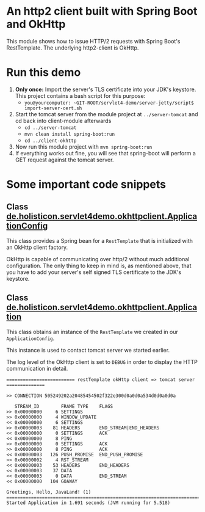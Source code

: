 # An http2 client built with Spring Boot and OkHttp

This module shows how to issue HTTP/2 requests with Spring Boot's RestTemplate. The underlying http2-client is OkHttp.

# Run this demo

1. **Only once:**  Import the server's TLS certificate into your JDK's keystore. This project contains a bash script for this 
purpose:
   * `you@yourcomputer: ~GIT-ROOT/servlet4-demo/server-jetty/script$ import-server-cert.sh`
1. Start the tomcat server from the module project at `../server-tomcat` and cd back into client-module afterwards
      * `cd ../server-tomcat`
      * `mvn clean install spring-boot:run`
      * `cd ../client-okhttp`   
1. Now run this module project with `mvn spring-boot:run`
1. If everything works out fine, you will see that spring-boot will perform a GET request against the tomcat server.

# Some important code snippets

## Class [de.holisticon.servlet4demo.okhttpclient.ApplicationConfig](de.holisticon.servlet4demo.okhttpclient.ApplicationConfig.java)
This class provides a Spring bean for a `RestTemplate` that is initialized with an OkHttp client factory.

OkHttp is capable of communicating over http/2 without much additional configuration. The only thing to keep in mind is, as mentioned above, that you have to add
your server's self signed TLS certificate to the JDK's keystore. 

## Class [de.holisticon.servlet4demo.okhttpclient.Application](de.holisticon.servlet4demo.okhttpclient.Application.java)
This class obtains an instance of the `RestTemplate` we created in our `ApplicationConfig`.

This instance is used to contact tomcat server we started earlier.

The log level of the OkHttp client is set to `DEBUG` in order to display the HTTP communication in detail.

    ========================= restTemplate okHttp client => tomcat server ==============
    
    >> CONNECTION 505249202a20485454502f322e300d0a0d0a534d0d0a0d0a

       STREAM_ID        FRAME TYPE    FLAGS
    >> 0x00000000     6 SETTINGS      
    >> 0x00000000     4 WINDOW_UPDATE 
    << 0x00000000     6 SETTINGS      
    >> 0x00000003    81 HEADERS       END_STREAM|END_HEADERS
    << 0x00000000     0 SETTINGS      ACK
    << 0x00000000     8 PING          
    >> 0x00000000     0 SETTINGS      ACK
    >> 0x00000000     8 PING          ACK
    << 0x00000003   126 PUSH_PROMISE  END_PUSH_PROMISE
    >> 0x00000002     4 RST_STREAM    
    << 0x00000003    53 HEADERS       END_HEADERS
    << 0x00000003    37 DATA          
    << 0x00000003     0 DATA          END_STREAM
    << 0x00000000   104 GOAWAY        
    
    Greetings, Hello, JavaLand! (1)
    ====================================================================================
    Started Application in 1.691 seconds (JVM running for 5.518)